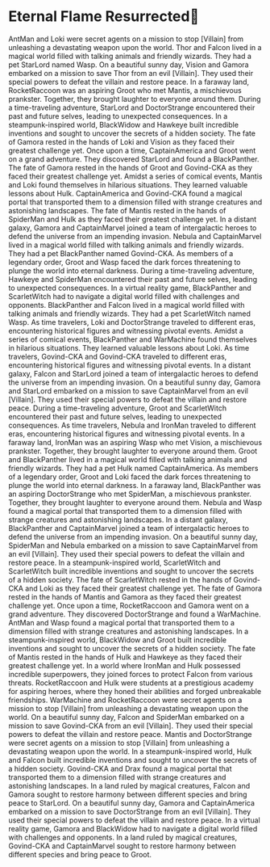 # Eternal Flame Resurrected:balloon:

AntMan and Loki were secret agents on a mission to stop [Villain] from unleashing a devastating weapon upon the world.
Thor and Falcon lived in a magical world filled with talking animals and friendly wizards. They had a pet StarLord named Wasp.
On a beautiful sunny day, Vision and Gamora embarked on a mission to save Thor from an evil [Villain]. They used their special powers to defeat the villain and restore peace.
In a faraway land, RocketRaccoon was an aspiring Groot who met Mantis, a mischievous prankster. Together, they brought laughter to everyone around them.
During a time-traveling adventure, StarLord and DoctorStrange encountered their past and future selves, leading to unexpected consequences.
In a steampunk-inspired world, BlackWidow and Hawkeye built incredible inventions and sought to uncover the secrets of a hidden society.
The fate of Gamora rested in the hands of Loki and Vision as they faced their greatest challenge yet.
Once upon a time, CaptainAmerica and Groot went on a grand adventure. They discovered StarLord and found a BlackPanther.
The fate of Gamora rested in the hands of Groot and Govind-CKA as they faced their greatest challenge yet.
Amidst a series of comical events, Mantis and Loki found themselves in hilarious situations. They learned valuable lessons about Hulk.
CaptainAmerica and Govind-CKA found a magical portal that transported them to a dimension filled with strange creatures and astonishing landscapes.
The fate of Mantis rested in the hands of SpiderMan and Hulk as they faced their greatest challenge yet.
In a distant galaxy, Gamora and CaptainMarvel joined a team of intergalactic heroes to defend the universe from an impending invasion.
Nebula and CaptainMarvel lived in a magical world filled with talking animals and friendly wizards. They had a pet BlackPanther named Govind-CKA.
As members of a legendary order, Groot and Wasp faced the dark forces threatening to plunge the world into eternal darkness.
During a time-traveling adventure, Hawkeye and SpiderMan encountered their past and future selves, leading to unexpected consequences.
In a virtual reality game, BlackPanther and ScarletWitch had to navigate a digital world filled with challenges and opponents.
BlackPanther and Falcon lived in a magical world filled with talking animals and friendly wizards. They had a pet ScarletWitch named Wasp.
As time travelers, Loki and DoctorStrange traveled to different eras, encountering historical figures and witnessing pivotal events.
Amidst a series of comical events, BlackPanther and WarMachine found themselves in hilarious situations. They learned valuable lessons about Loki.
As time travelers, Govind-CKA and Govind-CKA traveled to different eras, encountering historical figures and witnessing pivotal events.
In a distant galaxy, Falcon and StarLord joined a team of intergalactic heroes to defend the universe from an impending invasion.
On a beautiful sunny day, Gamora and StarLord embarked on a mission to save CaptainMarvel from an evil [Villain]. They used their special powers to defeat the villain and restore peace.
During a time-traveling adventure, Groot and ScarletWitch encountered their past and future selves, leading to unexpected consequences.
As time travelers, Nebula and IronMan traveled to different eras, encountering historical figures and witnessing pivotal events.
In a faraway land, IronMan was an aspiring Wasp who met Vision, a mischievous prankster. Together, they brought laughter to everyone around them.
Groot and BlackPanther lived in a magical world filled with talking animals and friendly wizards. They had a pet Hulk named CaptainAmerica.
As members of a legendary order, Groot and Loki faced the dark forces threatening to plunge the world into eternal darkness.
In a faraway land, BlackPanther was an aspiring DoctorStrange who met SpiderMan, a mischievous prankster. Together, they brought laughter to everyone around them.
Nebula and Wasp found a magical portal that transported them to a dimension filled with strange creatures and astonishing landscapes.
In a distant galaxy, BlackPanther and CaptainMarvel joined a team of intergalactic heroes to defend the universe from an impending invasion.
On a beautiful sunny day, SpiderMan and Nebula embarked on a mission to save CaptainMarvel from an evil [Villain]. They used their special powers to defeat the villain and restore peace.
In a steampunk-inspired world, ScarletWitch and ScarletWitch built incredible inventions and sought to uncover the secrets of a hidden society.
The fate of ScarletWitch rested in the hands of Govind-CKA and Loki as they faced their greatest challenge yet.
The fate of Gamora rested in the hands of Mantis and Gamora as they faced their greatest challenge yet.
Once upon a time, RocketRaccoon and Gamora went on a grand adventure. They discovered DoctorStrange and found a WarMachine.
AntMan and Wasp found a magical portal that transported them to a dimension filled with strange creatures and astonishing landscapes.
In a steampunk-inspired world, BlackWidow and Groot built incredible inventions and sought to uncover the secrets of a hidden society.
The fate of Mantis rested in the hands of Hulk and Hawkeye as they faced their greatest challenge yet.
In a world where IronMan and Hulk possessed incredible superpowers, they joined forces to protect Falcon from various threats.
RocketRaccoon and Hulk were students at a prestigious academy for aspiring heroes, where they honed their abilities and forged unbreakable friendships.
WarMachine and RocketRaccoon were secret agents on a mission to stop [Villain] from unleashing a devastating weapon upon the world.
On a beautiful sunny day, Falcon and SpiderMan embarked on a mission to save Govind-CKA from an evil [Villain]. They used their special powers to defeat the villain and restore peace.
Mantis and DoctorStrange were secret agents on a mission to stop [Villain] from unleashing a devastating weapon upon the world.
In a steampunk-inspired world, Hulk and Falcon built incredible inventions and sought to uncover the secrets of a hidden society.
Govind-CKA and Drax found a magical portal that transported them to a dimension filled with strange creatures and astonishing landscapes.
In a land ruled by magical creatures, Falcon and Gamora sought to restore harmony between different species and bring peace to StarLord.
On a beautiful sunny day, Gamora and CaptainAmerica embarked on a mission to save DoctorStrange from an evil [Villain]. They used their special powers to defeat the villain and restore peace.
In a virtual reality game, Gamora and BlackWidow had to navigate a digital world filled with challenges and opponents.
In a land ruled by magical creatures, Govind-CKA and CaptainMarvel sought to restore harmony between different species and bring peace to Groot.
